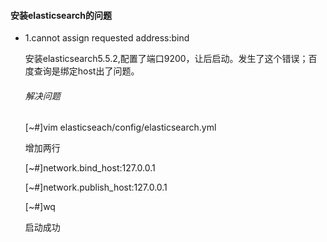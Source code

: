 #### 安装elasticsearch的问题 ####

* 1.cannot assign requested address:bind

  安装elasticsearch5.5.2,配置了端口9200，让后启动。发生了这个错误；百度查询是绑定host出了问题。

  ###### 解决问题 ######

  [~#]vim elasticseach/config/elasticsearch.yml

  增加两行

  [~#]network.bind_host:127.0.0.1

  [~#]network.publish_host:127.0.0.1

  [~#]wq

  启动成功